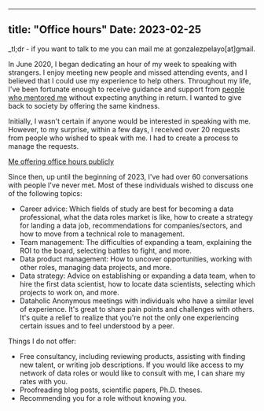 
---
title:  "Office hours"
Date: 2023-02-25
---

_tl;dr - if you want to talk to me you can mail me at gonzalezpelayo[at]gmail. 

In June 2020, I began dedicating an hour of my week to speaking with strangers. I enjoy meeting new people and missed attending events, and I believed that I could use my experience to help others. Throughout my life, I've been fortunate enough to receive guidance and support from [people who mentored me](notes/202302251202%20-%20Mentors%20and%20me.md) without expecting anything in return. I wanted to give back to society by offering the same kindness.

Initially, I wasn't certain if anyone would be interested in speaking with me. However, to my surprise, within a few days, I received over 20 requests from people who wished to speak with me. I had to create a process to manage the requests.

[Me offering office hours publicly](https://twitter.com/pelayoarbues/status/1272618802073780226?s=20)

Since then, up until the beginning of 2023, I've had over 60 conversations with people I've never met. Most of these individuals wished to discuss one of the following topics:
-   Career advice: Which fields of study are best for becoming a data professional, what the data roles market is like, how to create a strategy for landing a data job, recommendations for companies/sectors, and how to move from a technical role to management.
-   Team management: The difficulties of expanding a team, explaining the ROI to the board, selecting battles to fight, and more.
-   Data product management: How to uncover opportunities, working with other roles, managing data projects, and more.
-   Data strategy: Advice on establishing or expanding a data team, when to hire the first data scientist, how to locate data scientists, selecting which projects to work on, and more.
-   Dataholic Anonymous meetings with individuals who have a similar level of experience. It's great to share pain points and challenges with others. It's quite a relief to realize that you're not the only one experiencing certain issues and to feel understood by a peer.
    

Things I do not offer:

-   Free consultancy, including reviewing products, assisting with finding new talent, or writing job descriptions. If you would like access to my network of data roles or would like to consult with me, I can share my rates with you.
-   Proofreading blog posts, scientific papers, Ph.D. theses.
-   Recommending you for a role without knowing you.

